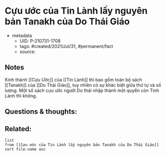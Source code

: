 ---
---

# Cựu ước của Tin Lành lấy nguyên bản Tanakh của Do Thái Giáo

- metadata
	- UID: P-210731-1708
	- tags: #created/2021/Jul/31, #permanent/fact 
	- source: 

## Notes
Kinh thánh [[Cựu Ước]] của [[Tin Lành]] thì bao gồm toàn bộ sách [[Tanakh]] của [[Do Thái Giáo]], tuy nhiên có sự khác biệt giữa thứ tự và số lượng. Một số sách cựu ước người Do thái nhập thành một quyển còn Tinh Lành thì không.

## Questions & thoughts:

## Related:
```dataview
list
from [[Cựu ước của Tin Lành lấy nguyên bản Tanakh của Do Thái Giáo]]
sort file.name asc
```
